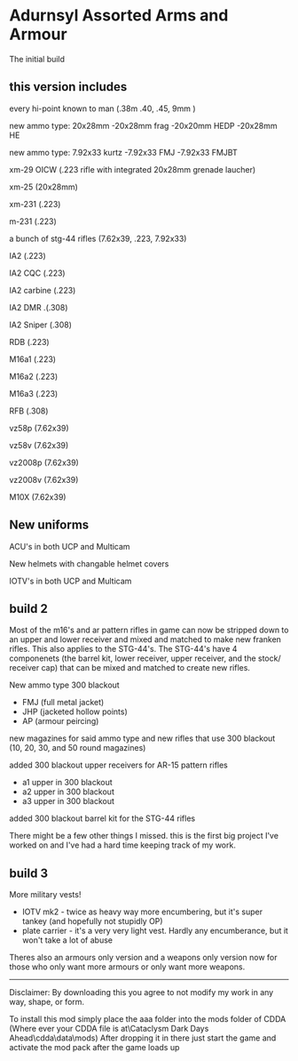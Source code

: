 # Adurnsyl Assorted Arms and Armour

The initial build

this version includes
----------------------------------
every hi-point known to man (.38m .40, .45, 9mm )

new ammo type: 20x28mm
   -20x28mm frag
   -20x20mm HEDP
   -20x28mm HE

new ammo type: 7.92x33 kurtz
   -7.92x33 FMJ
   -7.92x33 FMJBT

xm-29 OICW (.223 rifle with integrated 20x28mm grenade laucher)

xm-25 (20x28mm)

xm-231 (.223)

m-231 (.223)

a bunch of stg-44 rifles (7.62x39, .223, 7.92x33)

IA2 (.223)

IA2 CQC (.223)

IA2 carbine (.223)

IA2 DMR .(.308)

IA2 Sniper (.308)

RDB (.223)

M16a1 (.223)

M16a2 (.223)

M16a3 (.223)

RFB (.308)

vz58p (7.62x39)

vz58v (7.62x39)

vz2008p (7.62x39)

vz2008v (7.62x39)

M10X (7.62x39)

New uniforms
-------------
ACU's in both UCP and Multicam

New helmets with changable helmet covers

IOTV's in both UCP and Multicam


build 2
----------------------------------------------------
Most of the m16's and ar pattern rifles in game can now be stripped down to an upper and lower receiver and mixed and matched to make new franken rifles.
This also applies to the STG-44's. The STG-44's have 4 componenets (the barrel kit, lower receiver, upper receiver, and the stock/ receiver cap) that can be mixed and matched to create new rifles.

New ammo type 300 blackout
   + FMJ (full metal jacket)
   + JHP (jacketed hollow points)
   + AP (armour peircing)

new magazines for said ammo type and new rifles that use 300 blackout (10, 20, 30, and 50 round magazines)

added 300 blackout upper receivers for AR-15 pattern rifles
   + a1 upper in 300 blackout
   + a2 upper in 300 blackout
   + a3 upper in 300 blackout

added 300 blackout barrel kit for the STG-44 rifles

There might be a few other things I missed. this is the first big project I've worked on and I've had a hard time keeping track of my work.

build 3
----------------

More military vests!

 + IOTV mk2 - twice as heavy way more encumbering, but it's super tankey (and hopefully not stupidly OP)
 + plate carrier - it's a very very light vest. Hardly any encumberance, but it won't take a lot of abuse

Theres also an armours only version and a weapons only version now for those who only want more armours or only want more weapons.
___________________________________________________________________________________________
Disclaimer: By downloading this you agree to not modify my work in any way, shape, or form.


To install this mod simply place the aaa folder into the mods folder of CDDA (Where ever your CDDA file is at\Cataclysm Dark Days Ahead\cdda\data\mods)
After dropping it in there just start the game and activate the mod pack after the game loads up
